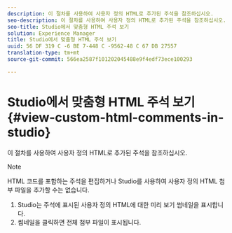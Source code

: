 ```yaml
---
description: 이 절차를 사용하여 사용자 정의 HTML로 추가된 주석을 참조하십시오.
seo-description: 이 절차를 사용하여 사용자 정의 HTML로 추가된 주석을 참조하십시오.
seo-title: Studio에서 맞춤형 HTML 주석 보기
solution: Experience Manager
title: Studio에서 맞춤형 HTML 주석 보기
uuid: 56 DF 319 C -6 BE 7-448 C -9562-48 C 67 DB 27557
translation-type: tm+mt
source-git-commit: 566ea2587f101202045488e9f4edf73ece100293

---
```



# Studio에서 맞춤형 HTML 주석 보기{#view-custom-html-comments-in-studio}

이 절차를 사용하여 사용자 정의 HTML로 추가된 주석을 참조하십시오.

>[!NOTE]
>
>HTML 코드를 포함하는 주석을 편집하거나 Studio를 사용하여 사용자 정의 HTML 첨부 파일을 추가할 수는 없습니다.

1. Studio는 주석에 표시된 사용자 정의 HTML에 대한 미리 보기 썸네일을 표시합니다.
1. 썸네일을 클릭하면 전체 첨부 파일이 표시됩니다.
